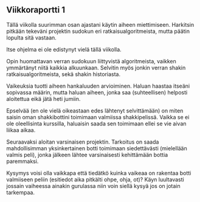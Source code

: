 ## Viikkoraportti 1

Tällä viikolla suurimman osan ajastani käytin aiheen miettimiseen. Harkitsin pitkään tekeväni projektin sudokun eri ratkaisualgoritmeista, mutta päätin lopulta sitä vastaan.

Itse ohjelma ei ole edistynyt vielä tällä viikolla.

Opin huomattavan verran sudokuun liittyvistä algoritmeista, vaikken ymmärtänyt niitä kaikkia alkuunkaan. Selvitin myös jonkin verran shakin ratkaisualgoritmeista, sekä shakin historiasta.

Vaikeuksia tuotti aiheen hankaluuden arvioiminen. Haluan haastaa itseäni sopivassa määrin, mutta haluan aiheen, jonka saa (suhteellisen) helposti aloitettua eikä jätä heti jumiin.

Epselvää (en ole vielä oikeastaan edes lähtenyt selvittämään) on miten saisin oman shakkibottini toimimaan valmiissa shakkipelissä. Vaikka se ei ole oleellisinta kurssilla, haluaisin saada sen toimimaan ellei se vie aivan liikaa aikaa.

Seuraavaksi aloitan varsinaisen projektin. Tarkoitus on saada mahdollisimman yksinkertainen botti toimimaan siedettävästi (mielellään valmis peli), jonka jälkeen lähtee varsinaisesti kehittämään bottia paremmaksi.

Kysymys voisi olla vaikkapa että tiedätkö kuinka vaikeaa on rakentaa botti valmiiseen peliin (esitiedot aika pitkälti ohpe, ohja, ot)? Käyn luultavasti jossain vaiheessa ainakin gurulassa niin voin siellä kysyä jos on jotain tarkempaa.
